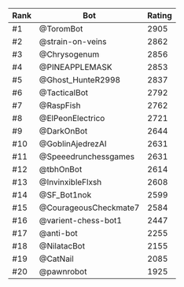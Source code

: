 Rank|Bot|Rating
---|---|---
#1|@ToromBot|2905
#2|@strain-on-veins|2862
#3|@Chrysogenum|2856
#4|@PINEAPPLEMASK|2853
#5|@Ghost_HunteR2998|2837
#6|@TacticalBot|2792
#7|@RaspFish|2762
#8|@ElPeonElectrico|2721
#9|@DarkOnBot|2644
#10|@GoblinAjedrezAI|2631
#11|@Speeedrunchessgames|2631
#12|@tbhOnBot|2614
#13|@InvinxibleFlxsh|2608
#14|@SF_Bot1nok|2599
#15|@CourageousCheckmate7|2584
#16|@varient-chess-bot1|2447
#17|@anti-bot|2255
#18|@NilatacBot|2155
#19|@CatNail|2085
#20|@pawnrobot|1925
